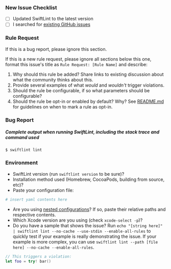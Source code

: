 ### New Issue Checklist

- [ ] Updated SwiftLint to the latest version
- [ ] I searched for [existing GitHub issues](https://github.com/realm/SwiftLint/issues)

### Rule Request

If this is a bug report, please ignore this section.

If this is a new rule request, please ignore all sections below this one, format
this issue's title as `Rule Request: [Rule Name]` and describe:

1. Why should this rule be added? Share links to existing discussion about what
   the community thinks about this.
2. Provide several examples of what _would_ and _wouldn't_ trigger violations.
3. Should the rule be configurable, if so what parameters should be configurable?
4. Should the rule be opt-in or enabled by default? Why?
   See [README.md](../README.md#opt-in-rules) for guidelines on when to mark a
   rule as opt-in.

### Bug Report

##### Complete output when running SwiftLint, including the stack trace and command used

```bash
$ swiftlint lint
```

### Environment

* SwiftLint version (run `swiftlint version` to be sure)?
* Installation method used (Homebrew, CocoaPods, building from source, etc)?
* Paste your configuration file:

```yml
# insert yaml contents here
```

* Are you using [nested configurations](https://github.com/realm/SwiftLint#nested-configurations)?
  If so, paste their relative paths and respective contents.
* Which Xcode version are you using (check `xcode-select -p`)?
* Do you have a sample that shows the issue? Run `echo "[string here]" | swiftlint lint --no-cache --use-stdin --enable-all-rules`
  to quickly test if your example is really demonstrating the issue. If your example is more
  complex, you can use `swiftlint lint --path [file here] --no-cache --enable-all-rules`.

```swift
// This triggers a violation:
let foo = try! bar()
```
